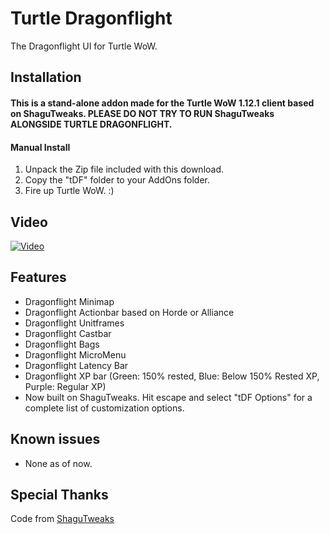 # Turtle Dragonflight
The Dragonflight UI for Turtle WoW.

## Installation
#### This is a stand-alone addon made for the Turtle WoW 1.12.1 client based on ShaguTweaks. PLEASE DO NOT TRY TO RUN ShaguTweaks ALONGSIDE TURTLE DRAGONFLIGHT.    

#### Manual Install
1. Unpack the Zip file included with this download.
2. Copy the "tDF" folder to your AddOns folder.
3. Fire up Turtle WoW. :)
   
## Video
[![Video](https://img.youtube.com/vi/TkdsL8XhiHE/maxresdefault.jpg)](https://www.youtube.com/watch?v=TkdsL8XhiHE&t=1145s)

## Features
- Dragonflight Minimap
- Dragonflight Actionbar based on Horde or Alliance
- Dragonflight Unitframes
- Dragonflight Castbar
- Dragonflight Bags
- Dragonflight MicroMenu
- Dragonflight Latency Bar
- Dragonflight XP bar (Green: 150% rested, Blue: Below 150% Rested XP, Purple: Regular XP)
- Now built on ShaguTweaks. Hit escape and select "tDF Options" for a complete list of customization options.

## Known issues
- None as of now.

## Special Thanks
Code from [ShaguTweaks](https://shagu.org/ShaguTweaks/)    
